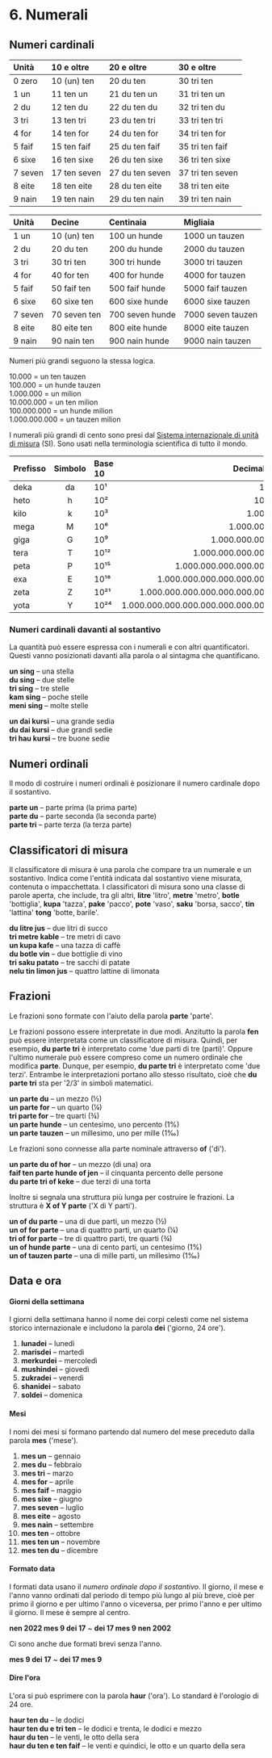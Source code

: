 
# 6. Numerali

## Numeri cardinali

| Unità        | 10 e oltre     | 20 e oltre       | 30 e oltre         |
|:-------------|:---------------|:-----------------|:-------------------|
| 0 zero       | 10 (un) ten    | 20 du ten        | 30 tri ten         |
| 1 un         | 11 ten un      | 21 du ten un     | 31 tri ten un      |
| 2 du         | 12 ten du      | 22 du ten du     | 32 tri ten du      |
| 3 tri        | 13 ten tri     | 23 du ten tri    | 33 tri ten tri     |
| 4 for        | 14 ten for     | 24 du ten for    | 34 tri ten for     |
| 5 faif       | 15 ten faif    | 25 du ten faif   | 35 tri ten faif    |
| 6 sixe       | 16 ten sixe    | 26 du ten sixe   | 36 tri ten sixe    |
| 7 seven      | 17 ten seven   | 27 du ten seven  | 37 tri ten seven   |
| 8 eite       | 18 ten eite    | 28 du ten eite   | 38 tri ten eite    |
| 9 nain       | 19 ten nain    | 29 du ten nain   | 39 tri ten nain    |

| Unità        |  Decine        | Centinaia        | Migliaia           |
|:-------------|:---------------|:-----------------|:-------------------|
| 1 un         | 10 (un) ten    | 100 un hunde     | 1000 un tauzen     |
| 2 du         | 20 du ten      | 200 du hunde     | 2000 du tauzen     |
| 3 tri        | 30 tri ten     | 300 tri hunde    | 3000 tri tauzen    |
| 4 for        | 40 for ten     | 400 for hunde    | 4000 for tauzen    |
| 5 faif       | 50 faif ten    | 500 faif hunde   | 5000 faif tauzen   |
| 6 sixe       | 60 sixe ten    | 600 sixe hunde   | 6000 sixe tauzen   |
| 7 seven      | 70 seven ten   | 700 seven hunde  | 7000 seven tauzen  |
| 8 eite       | 80 eite ten    | 800 eite hunde   | 8000 eite tauzen   |
| 9 nain       | 90 nain ten    | 900 nain hunde   | 9000 nain tauzen   |

Numeri più grandi seguono la stessa logica.

10.000 = un ten tauzen  
100.000 = un hunde tauzen  
1.000.000 = un milion  
10.000.000 = un ten milion  
100.000.000 = un hunde milion  
1.000.000.000 = un tauzen milion

I numerali più grandi di cento sono presi dal
[Sistema internazionale di unità di misura](https://it.wikipedia.org/wiki/Sistema_internazionale_di_unit%C3%A0_di_misura) (SI).
Sono usati nella terminologia scientifica di tutto il mondo.

| Prefisso | Simbolo | Base 10 | Decimale                       |
|:---------|:-------:|:-----|----------------------------------:|
| deka     | da      | 10¹  |                                10 |
| heto     | h       | 10²  |                               100 |
| kilo     | k       | 10³  |                             1.000 |
| mega     | M       | 10⁶  |                         1.000.000 |
| giga     | G       | 10⁹  |                     1.000.000.000 |
| tera     | T       | 10¹² |                 1.000.000.000.000 |
| peta     | P       | 10¹⁵ |             1.000.000.000.000.000 |
| exa      | E       | 10¹⁸ |         1.000.000.000.000.000.000 |
| zeta     | Z       | 10²¹ |     1.000.000.000.000.000.000.000 |
| yota     | Y       | 10²⁴ | 1.000.000.000.000.000.000.000.000 |


### Numeri cardinali davanti al sostantivo

La quantità può essere espressa con i numerali e con altri quantificatori.
Questi vanno posizionati davanti alla parola o al sintagma che quantificano.

**un sing**
– una stella  
**du sing**
– due stelle  
**tri sing**
– tre stelle  
**kam sing**
– poche stelle  
**meni sing**
– molte stelle

**un dai kursi**
– una grande sedia  
**du dai kursi**
– due grandi sedie  
**tri hau kursi**
– tre buone sedie


## Numeri ordinali


Il modo di costruire i numeri ordinali è posizionare il numero cardinale dopo il sostantivo.

**parte un**
– parte prima (la prima parte)  
**parte du**
– parte seconda (la seconda parte)  
**parte tri**
– parte terza (la terza parte)


## Classificatori di misura

Il classificatore di misura è una parola che compare tra un numerale e un sostantivo.
Indica come l'entità indicata dal sostantivo viene misurata, contenuta o impacchettata.
I classificatori di misura sono una classe di parole aperta,
che include, tra gli altri,
**litre**
'litro',
**metre**
'metro',
**botle**
'bottiglia',
**kupa**
'tazza',
**pake**
'pacco',
**pote**
'vaso',
**saku**
'borsa, sacco',
**tin**
'lattina'
**tong**
'botte, barile'.

**du litre jus**
– due litri di succo  
**tri metre kable**
– tre metri di cavo  
**un kupa kafe**
– una tazza di caffè  
**du botle vin**
– due bottiglie di vino  
**tri saku patato**
– tre sacchi di patate  
**nelu tin limon jus**
– quattro lattine di limonata


## Frazioni

Le frazioni sono formate con l'aiuto della parola
**parte**
'parte'.

Le frazioni possono essere interpretate in due modi.
Anzitutto la parola **fen** può essere interpretata come un classificatore di misura.
Quindi, per esempio,
**du parte tri**
è interpretato come 'due parti di tre (parti)'.
Oppure l'ultimo numerale può essere compreso come un numero ordinale che modifica
**parte**.
Dunque, per esempio,
**du parte tri**
è interpretato come 'due terzi'.
Entrambe le interpretazioni portano allo stesso risultato, cioè che
**du parte tri**
sta per '2/3' in simboli matematici.

**un parte du**
– un mezzo (½)  
**un parte for**
– un quarto (¼)  
**tri parte for**
– tre quarti (¾)  
**un parte hunde**
– un centesimo, uno percento (1%)  
**un parte tauzen**
– un millesimo, uno per mille (1‰)

Le frazioni sono connesse alla parte nominale attraverso
**of**
('di').

**un parte du of hor**
– un mezzo (di una) ora  
**faif ten parte hunde of jen**
– il cinquanta percento delle persone  
**du parte tri of keke**
– due terzi di una torta


Inoltre si segnala una struttura più lunga per costruire le frazioni.
La struttura è
**X of Y parte**
('X di Y parti').

**un of du parte**
– una di due parti, un mezzo (½)  
**un of for parte**
– una di quattro parti, un quarto (¼)  
**tri of for parte**
– tre di quattro parti, tre quarti (¾)  
**un of hunde parte**
– una di cento parti, un centesimo (1%)  
**un of tauzen parte**
– una di mille parti, un millesimo (1‰)



## Data e ora

#### Giorni della settimana

I giorni della settimana hanno il nome dei corpi celesti come nel sistema storico internazionale
e includono la parola
**dei**
('giorno, 24 ore').

1. **lunadei**
   – lunedì
2. **marisdei**
   – martedì
3. **merkurdei**
   – mercoledì
4. **mushindei**
   – giovedì
5. **zukradei**
   – venerdì
6. **shanidei**
   – sabato
7. **soldei**
   – domenica

#### Mesi

I nomi dei mesi si formano partendo dal numero del mese preceduto dalla parola
**mes**
('mese').

1. **mes un**
   – gennaio
2. **mes du**
   – febbraio
3. **mes tri**
   – marzo
4. **mes for**
  – aprile
5. **mes faif**
  – maggio
6. **mes sixe**
  – giugno
7. **mes seven**
  – luglio
8. **mes eite**
  – agosto
9. **mes nain**
  – settembre
10. **mes ten**
  – ottobre
11. **mes ten un**
  – novembre
12. **mes ten du**
  – dicembre


#### Formato data

I formati data usano il *numero ordinale dopo il sostantivo*.
Il giorno, il mese e l'anno vanno ordinati dal periodo di tempo più lungo al più breve, cioè per primo il giorno e per ultimo l'anno 
o viceversa, per primo l'anno e per ultimo il giorno.
Il mese è sempre al centro.

**nen 2022 mes 9 dei 17**
~
**dei 17 mes 9 nen 2002**

Ci sono anche due formati brevi senza l'anno.

**mes 9 dei 17**
~
**dei 17 mes 9**



#### Dire l'ora

L'ora si può esprimere con la parola
**haur**
('ora').
Lo standard è l'orologio di 24 ore.

**haur ten du**
– le dodici  
**haur ten du e tri ten**
– le dodici e trenta, le dodici e mezzo  
**haur du ten**
– le venti, le otto della sera  
**haur du ten e ten faif**
– le venti e quindici, le otto e un quarto della sera

